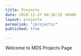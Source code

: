 ```yaml
---
title: Projects
date: 2018-11-27 04:36:55 +0500
layout: projects
permalink: "/projects/"
published: true

---
```

Welcome to MDS Projects Page
